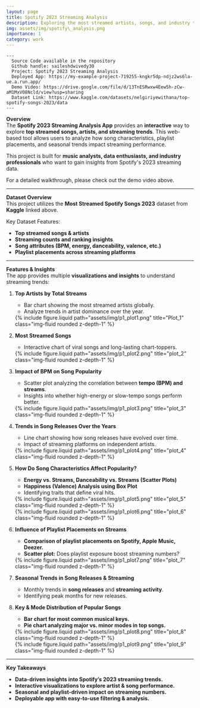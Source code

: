 ```yaml
---
layout: page
title: Spotify 2023 Streaming Analysis
description: Exploring the most streamed artists, songs, and industry trends of 2023 through interactive data visualization.
img: assets/img/spotify\_analysis.png
importance: 1
category: work
---
```


    ---
      Source Code available in the repository
      Github handle: saileshdwivedy30
      Project: Spotify 2023 Streaming Analysis
      Deployed App: https://my-example-project-719255-kngkr5dp-ndjz2ws6la-ue.a.run.app/
      Demo Video: https://drive.google.com/file/d/13TnESRwxw4Eew5h-zCw-aM1MxVO8Ncld/view?usp=sharing
      Dataset Link: https://www.kaggle.com/datasets/nelgiriyewithana/top-spotify-songs-2023/data
    ---

**Overview**\
The **Spotify 2023 Streaming Analysis App** provides an **interactive** way to explore **top streamed songs, artists, and streaming trends**. This web-based tool allows users to analyze how song characteristics, playlist placements, and seasonal trends impact streaming performance.

This project is built for **music analysts, data enthusiasts, and industry professionals** who want to gain insights from Spotify's 2023 streaming data.

For a detailed walkthrough, please check out the demo video above.

---

**Dataset Overview**\
This project utilizes the **Most Streamed Spotify Songs 2023** dataset from **Kaggle** linked above.

Key Dataset Features:

- **Top streamed songs & artists**
- **Streaming counts and ranking insights**
- **Song attributes (BPM, energy, danceability, valence, etc.)**
- **Playlist placements across streaming platforms**

---

**Features & Insights**\
The app provides multiple **visualizations and insights** to understand streaming trends:

1. **Top Artists by Total Streams**

   - Bar chart showing the most streamed artists globally.
   - Analyze trends in artist dominance over the year.

   <div class="row">
       <div class="col-sm mt-3 mt-md-0">
           {% include figure.liquid path="assets/img/p1_plot1.png" title="Plot_1" class="img-fluid rounded z-depth-1" %}
       </div>
   </div>

2. **Most Streamed Songs**

   - Interactive chart of viral songs and long-lasting chart-toppers.
   
   <div class="row">
       <div class="col-sm mt-3 mt-md-0">
           {% include figure.liquid path="assets/img/p1_plot2.png" title="plot_2" class="img-fluid rounded z-depth-1" %}
       </div>
   </div>

3. **Impact of BPM on Song Popularity**

   - Scatter plot analyzing the correlation between **tempo (BPM) and streams**.
   - Insights into whether high-energy or slow-tempo songs perform better.

   <div class="row">
       <div class="col-sm mt-3 mt-md-0">
           {% include figure.liquid path="assets/img/p1_plot3.png" title="plot_3" class="img-fluid rounded z-depth-1" %}
       </div>
   </div>
4. **Trends in Song Releases Over the Years**

   - Line chart showing how song releases have evolved over time.
   - Impact of streaming platforms on independent artists.

   <div class="row">
       <div class="col-sm mt-3 mt-md-0">
           {% include figure.liquid path="assets/img/p1_plot4.png" title="plot_4" class="img-fluid rounded z-depth-1" %}
       </div>
   </div>

5. **How Do Song Characteristics Affect Popularity?**

   - **Energy vs. Streams, Danceability vs. Streams (Scatter Plots)**
   - **Happiness (Valence) Analysis using Box Plot**
   - Identifying traits that define viral hits.

   <div class="row">
       <div class="col-sm mt-3 mt-md-0">
           {% include figure.liquid path="assets/img/p1_plot5.png" title="plot_5" class="img-fluid rounded z-depth-1" %}
       </div>
   </div>

   
   <div class="row">
       <div class="col-sm mt-3 mt-md-0">
           {% include figure.liquid path="assets/img/p1_plot6.png" title="plot_6" class="img-fluid rounded z-depth-1" %}
       </div>
   </div>




6. **Influence of Playlist Placements on Streams**

   - **Comparison of playlist placements on Spotify, Apple Music, Deezer.**
   - **Scatter plot:** Does playlist exposure boost streaming numbers?

   <div class="row">
       <div class="col-sm mt-3 mt-md-0">
           {% include figure.liquid path="assets/img/p1_plot7.png" title="plot_7" class="img-fluid rounded z-depth-1" %}
       </div>
   </div>



7. **Seasonal Trends in Song Releases & Streaming**

   - Monthly trends in **song releases** and **streaming activity**.
   - Identifying peak months for new releases.

8. **Key & Mode Distribution of Popular Songs**

   - **Bar chart for most common musical keys.**
   - **Pie chart analyzing major vs. minor modes in top songs.**

   <div class="row">
       <div class="col-sm mt-3 mt-md-0">
           {% include figure.liquid path="assets/img/p1_plot8.png" title="plot_8" class="img-fluid rounded z-depth-1" %}
       </div>
   </div>

   <div class="row">
       <div class="col-sm mt-3 mt-md-0">
           {% include figure.liquid path="assets/img/p1_plot9.png" title="plot_9" class="img-fluid rounded z-depth-1" %}
       </div>
   </div>

---

**Key Takeaways**

- **Data-driven insights into Spotify’s 2023 streaming trends.**
- **Interactive visualizations to explore artist & song performance.**
- **Seasonal and playlist-driven impact on streaming numbers.**
- **Deployable app with easy-to-use filtering & analysis.**

